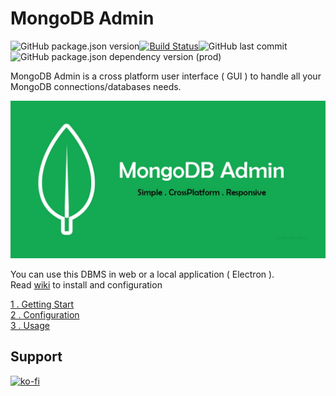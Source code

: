 # MongoDB Admin    

![GitHub package.json version](https://img.shields.io/github/package-json/v/hatamiarash7/MongoDB_Admin.svg)[![Build Status](https://travis-ci.org/hatamiarash7/MongoDB_Admin.svg?branch=master)](https://travis-ci.org/hatamiarash7/MongoDB_Admin)![GitHub last commit](https://img.shields.io/github/last-commit/hatamiarash7/MongoDB_Admin.svg)![GitHub package.json dependency version (prod)](https://img.shields.io/github/package-json/dependency-version/hatamiarash7/MongoDB_Admin/mongodb.svg)
  
MongoDB Admin is a cross platform user interface ( GUI ) to handle all your MongoDB connections/databases needs.  
  
![banner](/markdown/Github_Banner.jpg)  
  
You can use this DBMS in web or a local application ( Electron ).    
Read [wiki](https://github.com/hatamiarash7/MongoDB_Admin/wiki/1.-Getting-Start) to install and configuration

[1 . Getting Start](https://github.com/hatamiarash7/MongoDB_Admin/wiki/1.-Getting-Start)  
[2 . Configuration](https://github.com/hatamiarash7/MongoDB_Admin/wiki/2.-Configuration)  
[3 . Usage](https://github.com/hatamiarash7/MongoDB_Admin/wiki/3.-Usage)

## Support

[![ko-fi](https://www.ko-fi.com/img/githubbutton_sm.svg)](https://ko-fi.com/D1D1WGU9)
